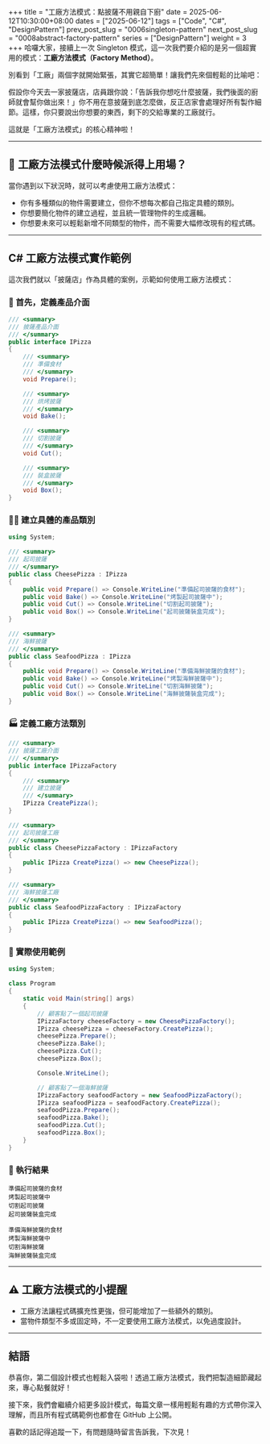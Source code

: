 +++
title = "工廠方法模式：點披薩不用親自下廚"
date = 2025-06-12T10:30:00+08:00
dates = ["2025-06-12"]
tags = ["Code", "C#", "DesignPattern"]
prev_post_slug = "0006singleton-pattern"
next_post_slug = "0008abstract-factory-pattern"
series = ["DesignPattern"]
weight = 3
+++
哈囉大家，接續上一次 Singleton 模式，這一次我們要介紹的是另一個超實用的模式：**工廠方法模式（Factory Method）**。

別看到「工廠」兩個字就開始緊張，其實它超簡單！讓我們先來個輕鬆的比喻吧：

假設你今天去一家披薩店，店員跟你說：「告訴我你想吃什麼披薩，我們後面的廚師就會幫你做出來！」你不用在意披薩到底怎麼做，反正店家會處理好所有製作細節。這樣，你只要說出你想要的東西，剩下的交給專業的工廠就行。

這就是「工廠方法模式」的核心精神啦！

---

## 🤔 工廠方法模式什麼時候派得上用場？

當你遇到以下狀況時，就可以考慮使用工廠方法模式：

- 你有多種類似的物件需要建立，但你不想每次都自己指定具體的類別。
- 你想要簡化物件的建立過程，並且統一管理物件的生成邏輯。
- 你想要未來可以輕鬆新增不同類型的物件，而不需要大幅修改現有的程式碼。

---

## C# 工廠方法模式實作範例

這次我們就以「披薩店」作為具體的案例，示範如何使用工廠方法模式：

### 🍕 首先，定義產品介面

```csharp
/// <summary>
/// 披薩產品介面
/// </summary>
public interface IPizza
{
    /// <summary>
    /// 準備食材
    /// </summary>
    void Prepare();

    /// <summary>
    /// 烘烤披薩
    /// </summary>
    void Bake();

    /// <summary>
    /// 切割披薩
    /// </summary>
    void Cut();

    /// <summary>
    /// 裝盒披薩
    /// </summary>
    void Box();
}
```

### 🧑‍🍳 建立具體的產品類別

```csharp
using System;

/// <summary>
/// 起司披薩
/// </summary>
public class CheesePizza : IPizza
{
    public void Prepare() => Console.WriteLine("準備起司披薩的食材");
    public void Bake() => Console.WriteLine("烤製起司披薩中");
    public void Cut() => Console.WriteLine("切割起司披薩");
    public void Box() => Console.WriteLine("起司披薩裝盒完成");
}

/// <summary>
/// 海鮮披薩
/// </summary>
public class SeafoodPizza : IPizza
{
    public void Prepare() => Console.WriteLine("準備海鮮披薩的食材");
    public void Bake() => Console.WriteLine("烤製海鮮披薩中");
    public void Cut() => Console.WriteLine("切割海鮮披薩");
    public void Box() => Console.WriteLine("海鮮披薩裝盒完成");
}
```

### 🏭 定義工廠方法類別

```csharp
/// <summary>
/// 披薩工廠介面
/// </summary>
public interface IPizzaFactory
{
    /// <summary>
    /// 建立披薩
    /// </summary>
    IPizza CreatePizza();
}

/// <summary>
/// 起司披薩工廠
/// </summary>
public class CheesePizzaFactory : IPizzaFactory
{
    public IPizza CreatePizza() => new CheesePizza();
}

/// <summary>
/// 海鮮披薩工廠
/// </summary>
public class SeafoodPizzaFactory : IPizzaFactory
{
    public IPizza CreatePizza() => new SeafoodPizza();
}
```

### 🚀 實際使用範例

```csharp
using System;

class Program
{
    static void Main(string[] args)
    {
        // 顧客點了一個起司披薩
        IPizzaFactory cheeseFactory = new CheesePizzaFactory();
        IPizza cheesePizza = cheeseFactory.CreatePizza();
        cheesePizza.Prepare();
        cheesePizza.Bake();
        cheesePizza.Cut();
        cheesePizza.Box();

        Console.WriteLine();

        // 顧客點了一個海鮮披薩
        IPizzaFactory seafoodFactory = new SeafoodPizzaFactory();
        IPizza seafoodPizza = seafoodFactory.CreatePizza();
        seafoodPizza.Prepare();
        seafoodPizza.Bake();
        seafoodPizza.Cut();
        seafoodPizza.Box();
    }
}
```

### 🎯 執行結果

```
準備起司披薩的食材
烤製起司披薩中
切割起司披薩
起司披薩裝盒完成

準備海鮮披薩的食材
烤製海鮮披薩中
切割海鮮披薩
海鮮披薩裝盒完成
```

---

## ⚠️ 工廠方法模式的小提醒

- 工廠方法讓程式碼擴充性更強，但可能增加了一些額外的類別。
- 當物件類型不多或固定時，不一定要使用工廠方法模式，以免過度設計。

---

## 結語

恭喜你，第二個設計模式也輕鬆入袋啦！透過工廠方法模式，我們把製造細節藏起來，專心點餐就好！

接下來，我們會繼續介紹更多設計模式，每篇文章一樣用輕鬆有趣的方式帶你深入理解，而且所有程式碼範例也都會在 GitHub 上公開。

喜歡的話記得追蹤一下，有問題隨時留言告訴我，下次見！
